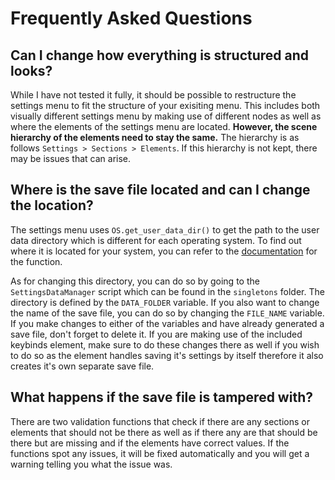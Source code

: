 # Frequently Asked Questions

## Can I change how everything is structured and looks?

While I have not tested it fully, it should be possible to restructure the settings menu to fit the structure of your exisiting menu. This includes both visually different settings menu by making use of different nodes as well as where the elements of the settings menu are located. **However, the scene hierarchy of the elements need to stay the same.** The hierarchy is as follows `Settings > Sections > Elements`. If this hierarchy is not kept, there may be issues that can arise.

## Where is the save file located and can I change the location?

The settings menu uses `OS.get_user_data_dir()` to get the path to the user data directory which is different for each operating system. To find out where it is located for your system, you can refer to the [documentation](https://docs.godotengine.org/en/stable/classes/class_os.html#class-os-method-get-user-data-dir) for the function.

As for changing this directory, you can do so by going to the `SettingsDataManager` script which can be found in the `singletons` folder. The directory is defined by the `DATA_FOLDER` variable. If you also want to change the name of the save file, you can do so by changing the `FILE_NAME` variable. If you make changes to either of the variables and have already generated a save file, don't forget to delete it. If you are making use of the included keybinds element, make sure to do these changes there as well if you wish to do so as the element handles saving it's settings by itself therefore it also creates it's own separate save file.

## What happens if the save file is tampered with?

There are two validation functions that check if there are any sections or elements that should not be there as well as if there any are that should be there but are missing and if the elements have correct values. If the functions spot any issues, it will be fixed automatically and you will get a warning telling you what the issue was.

